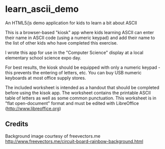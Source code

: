 # learn_ascii_demo
An HTML5/js demo application for kids to learn a bit about ASCII

This is a browser-based "kiosk" app where kids learning ASCII can enter their name in ASCII code (using a numeric keypad) and add their name to the list of other kids who have completed this exercise.

I wrote this app for use in the "Computer Science" display at a local elementary school science expo day.

For best results, the kiosk should be equipped with only a numeric keypad - this prevents the entering of letters, etc. You can buy USB numeric keyboards at most office supply stores.

The included worksheet is intended as a handout that should be completed before using the kisok app. The worksheet contains the printable ASCII table of letters as well as some common punctuation. This worksheet is in "flat open-document" format and must be edited with LibreOffice (http://www.libreoffice.org)

Credits
-------

Background image courtesy of freevectors.me
http://www.freevectors.me/circuit-board-rainbow-background.html

